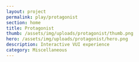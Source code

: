 ```yaml
---
layout: project
permalink: play/protagonist
section: home
title: Protagonist
thumb: /assets/img/uploads/protagonist/thumb.png
hero: /assets/img/uploads/protagonist/hero.png
description: Interactive VUI experience
category: Miscellaneous
---
```

